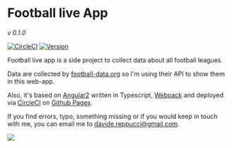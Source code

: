 # Football live App
_v 0.1.0_

[![CircleCI](https://circleci.com/gh/dreppucci/football-live-app.svg?style=svg)](https://circleci.com/gh/dreppucci/football-live-app)
[![Version](https://img.shields.io/npm/v/jrpc.svg?style=flat)](https://nodejs.org/en/download/)

<p>Football live app is a side project to collect data about all football leagues.</p>
<p>Data are collected by <a href="http://api.football-data.org/" title="football-data.org" target="_blank">football-data.org</a> so I'm using their API to show them in this web-app.</p>
<p>Also, it's based on <a href="https://angular.io/" title="Angular2" target="_blank">Angular2</a> written in Typescript, <a href="https://webpack.github.io/" title="Webpack" target="_blank">Webpack</a> and deployed via <a href="https://circleci.com/" title="CircleCI" target="_blank">CircleCI</a> on <a href="https://pages.github.com/" title="Github pages" target="_blank">Github Pages</a>.</p>
<p>If you find errors, typo, something missing or if you would keep in touch with me, you can email me to <a href="mailto:davide.reppucci@gmail.com" title="davide.reppucci@gmail.com">davide.reppucci@gmail.com</a>.</p>

![](https://www.google-analytics.com/collect?v=1&_v=j49&a=123146132&t=pageview&_s=4&dl=https://github.com/dreppucci/football-live-app&ul=en-us&de=UTF-8&dt=Football%20Live%20App&tid=UA-73037711-3)
